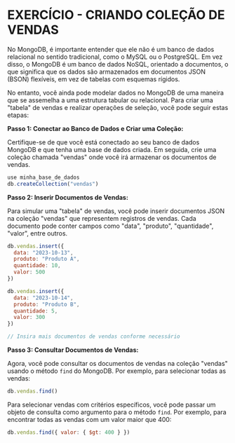 # EXERCÍCIO - CRIANDO COLEÇÃO DE VENDAS
No MongoDB, é importante entender que ele não é um banco de dados relacional no sentido tradicional, como o MySQL ou o PostgreSQL. Em vez disso, o MongoDB é um banco de dados NoSQL, orientado a documentos, o que significa que os dados são armazenados em documentos JSON (BSON) flexíveis, em vez de tabelas com esquemas rígidos.

No entanto, você ainda pode modelar dados no MongoDB de uma maneira que se assemelha a uma estrutura tabular ou relacional. Para criar uma "tabela" de vendas e realizar operações de seleção, você pode seguir estas etapas:

**Passo 1: Conectar ao Banco de Dados e Criar uma Coleção:**

Certifique-se de que você está conectado ao seu banco de dados MongoDB e que tenha uma base de dados criada. Em seguida, crie uma coleção chamada "vendas" onde você irá armazenar os documentos de vendas.

```javascript
use minha_base_de_dados
db.createCollection("vendas")
```

**Passo 2: Inserir Documentos de Vendas:**

Para simular uma "tabela" de vendas, você pode inserir documentos JSON na coleção "vendas" que representem registros de vendas. Cada documento pode conter campos como "data", "produto", "quantidade", "valor", entre outros.

```javascript
db.vendas.insert({
  data: "2023-10-13",
  produto: "Produto A",
  quantidade: 10,
  valor: 500
})

db.vendas.insert({
  data: "2023-10-14",
  produto: "Produto B",
  quantidade: 5,
  valor: 300
})

// Insira mais documentos de vendas conforme necessário
```

**Passo 3: Consultar Documentos de Vendas:**

Agora, você pode consultar os documentos de vendas na coleção "vendas" usando o método `find` do MongoDB. Por exemplo, para selecionar todas as vendas:

```javascript
db.vendas.find()
```

Para selecionar vendas com critérios específicos, você pode passar um objeto de consulta como argumento para o método `find`. Por exemplo, para encontrar todas as vendas com um valor maior que 400:

```javascript
db.vendas.find({ valor: { $gt: 400 } })
```
